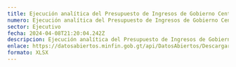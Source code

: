 ```yaml
---
title: Ejecución analítica del Presupuesto de Ingresos de Gobierno Central 2023.
numero: Ejecución analítica del Presupuesto de Ingresos de Gobierno Central 2023.
sector: Ejecutivo
fecha: 2024-04-08T21:20:04.242Z
descripcion: Ejecución analítica del Presupuesto de Ingresos de Gobierno Central 2023.
enlace: https://datosabiertos.minfin.gob.gt/api/DatosAbiertos/Descargar/ejecucion-presupuestaria-2023/0d2c3922-3be3-4366-9423-cbbcb96866af.xlsx
formato: XLSX
---
```

